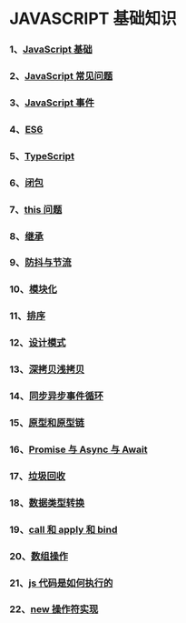 # JAVASCRIPT 基础知识

### 1、[JavaScript 基础](/JAVASCRIPT/JavaScript基础)

### 2、[JavaScript 常见问题](/JAVASCRIPT/JavaScript常见问题)

### 3、[JavaScript 事件](/JAVASCRIPT/JavaScript事件)

### 4、[ES6](/JAVASCRIPT/ES6)

### 5、[TypeScript](/JAVASCRIPT/TypeScript)

### 6、[闭包](/JAVASCRIPT/闭包)

### 7、[this 问题](/JAVASCRIPT/this问题)

### 8、[继承](/JAVASCRIPT/继承)

### 9、[防抖与节流](/JAVASCRIPT/防抖与节流)

### 10、[模块化](/JAVASCRIPT/模块化)

### 11、[排序](/JAVASCRIPT/排序)

### 12、[设计模式](/JAVASCRIPT/设计模式)

### 13、[深拷贝浅拷贝](/JAVASCRIPT/深拷贝浅拷贝)

### 14、[同步异步事件循环](/JAVASCRIPT/同步异步事件循环)

### 15、[原型和原型链](/JAVASCRIPT/原型和原型链)

### 16、[Promise 与 Async 与 Await](/JAVASCRIPT/Promise与Async与Await)

### 17、[垃圾回收](/JAVASCRIPT/垃圾回收)

### 18、[数据类型转换](/JAVASCRIPT/数据类型转换)

### 19、[call 和 apply 和 bind](/JAVASCRIPT/call和apply和bind)

### 20、[数组操作](/JAVASCRIPT/数组操作)

### 21、[js 代码是如何执行的](/JAVASCRIPT/js代码是如何执行的)

### 22、[new 操作符实现](/JAVASCRIPT/new操作符实现)
